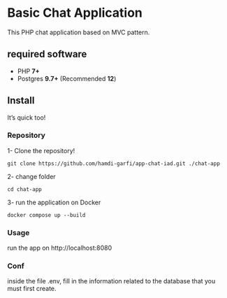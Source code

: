 # Basic Chat Application 
This PHP chat application based on MVC pattern.


## required software

-   PHP **7+**
-   Postgres **9.7+** (Recommended **12**)

## Install
It’s quick too!

### Repository
1- Clone the repository!

```
git clone https://github.com/hamdi-garfi/app-chat-iad.git ./chat-app
```
2- change folder
```
cd chat-app
```

3- run the application on Docker
```
docker compose up --build
```
### Usage
run the app on http://localhost:8080


### Conf
inside the file .env, fill in the information related to the database that you must first create.

